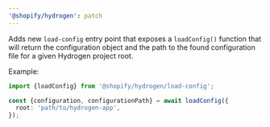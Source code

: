 ```yaml
---
'@shopify/hydrogen': patch
---
```


Adds new `load-config` entry point that exposes a `loadConfig()` function that will return the configuration object and the path to the found configuration file for a given Hydrogen project root.

Example:

```ts
import {loadConfig} from '@shopify/hydrogen/load-config';

const {configuration, configurationPath} = await loadConfig({
  root: 'path/to/hydrogen-app',
});
```
